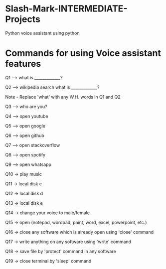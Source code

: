 # Slash-Mark-INTERMEDIATE-Projects
Python voice assistant using python

# Commands for using Voice assistant features
Q1 --> what is _____________?

Q2 --> wikipedia search what is _____________?

Note - Replace 'what' with any W.H. words in Q1 and Q2

Q3 --> who are you?

Q4 --> open youtube

Q5 --> open google

Q6 --> open github

Q7 --> open stackoverflow

Q8 --> open spotify

Q9 --> open whatsapp

Q10 -> play music

Q11 -> local disk c

Q12 -> local disk d

Q13 -> local disk e

Q14 -> change your voice to male/female

Q15 -> open (notepad, wordpad, paint, word, excel, powerpoint, etc.)

Q16 -> close any software which is already open using 'close' command

Q17 -> write anything on any software using 'write' command

Q18 -> save file by 'protect' command in any software

Q19 -> close terminal by 'sleep' command
